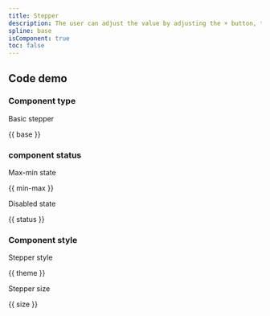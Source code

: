 ```yaml
---
title: Stepper
description: The user can adjust the value by adjusting the + button, the - button, and the number input box. The maximum and minimum values can be set
spline: base
isComponent: true
toc: false
---
```


## Code demo

### Component type

Basic stepper

{{ base }}

### component status

Max-min state

{{ min-max }}

Disabled state

{{ status }}

### Component style

Stepper style

{{ theme }}

Stepper size

{{ size }}